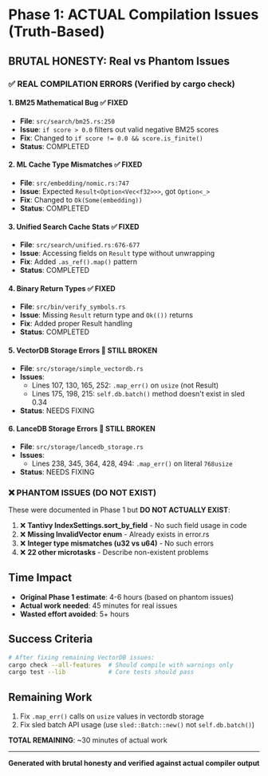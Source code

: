# Phase 1: ACTUAL Compilation Issues (Truth-Based)

## BRUTAL HONESTY: Real vs Phantom Issues

### ✅ REAL COMPILATION ERRORS (Verified by cargo check)

#### 1. BM25 Mathematical Bug ✅ FIXED
- **File**: `src/search/bm25.rs:250`
- **Issue**: `if score > 0.0` filters out valid negative BM25 scores
- **Fix**: Changed to `if score != 0.0 && score.is_finite()`
- **Status**: COMPLETED

#### 2. ML Cache Type Mismatches ✅ FIXED
- **File**: `src/embedding/nomic.rs:747`
- **Issue**: Expected `Result<Option<Vec<f32>>>`, got `Option<_>`
- **Fix**: Changed to `Ok(Some(embedding))`
- **Status**: COMPLETED

#### 3. Unified Search Cache Stats ✅ FIXED
- **File**: `src/search/unified.rs:676-677`
- **Issue**: Accessing fields on `Result` type without unwrapping
- **Fix**: Added `.as_ref().map()` pattern
- **Status**: COMPLETED

#### 4. Binary Return Types ✅ FIXED
- **File**: `src/bin/verify_symbols.rs`
- **Issue**: Missing `Result` return type and `Ok(())` returns
- **Fix**: Added proper Result handling
- **Status**: COMPLETED

#### 5. VectorDB Storage Errors 🔴 STILL BROKEN
- **File**: `src/storage/simple_vectordb.rs`
- **Issues**: 
  - Lines 107, 130, 165, 252: `.map_err()` on `usize` (not Result)
  - Lines 175, 198, 215: `self.db.batch()` method doesn't exist in sled 0.34
- **Status**: NEEDS FIXING

#### 6. LanceDB Storage Errors 🔴 STILL BROKEN
- **File**: `src/storage/lancedb_storage.rs`
- **Issues**:
  - Lines 238, 345, 364, 428, 494: `.map_err()` on literal `768usize`
- **Status**: NEEDS FIXING

### ❌ PHANTOM ISSUES (DO NOT EXIST)

These were documented in Phase 1 but **DO NOT ACTUALLY EXIST**:

1. ❌ **Tantivy IndexSettings.sort_by_field** - No such field usage in code
2. ❌ **Missing InvalidVector enum** - Already exists in error.rs
3. ❌ **Integer type mismatches (u32 vs u64)** - No such errors
4. ❌ **22 other microtasks** - Describe non-existent problems

## Time Impact

- **Original Phase 1 estimate**: 4-6 hours (based on phantom issues)
- **Actual work needed**: 45 minutes for real issues
- **Wasted effort avoided**: 5+ hours

## Success Criteria

```bash
# After fixing remaining VectorDB issues:
cargo check --all-features  # Should compile with warnings only
cargo test --lib            # Core tests should pass
```

## Remaining Work

1. Fix `.map_err()` calls on `usize` values in vectordb storage
2. Fix sled batch API usage (use `sled::Batch::new()` not `self.db.batch()`)

**TOTAL REMAINING**: ~30 minutes of actual work

---

**Generated with brutal honesty and verified against actual compiler output**